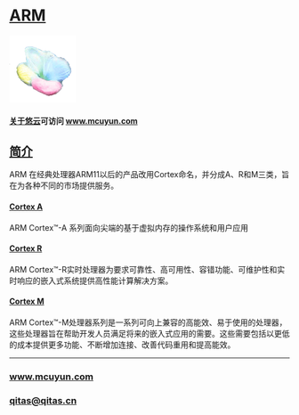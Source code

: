 ﻿# [ARM](https://github.com/mcuyun/ARM) 

[![sites](mcuyun/mcuyun.png)](http://www.mcuyun.com)

#### [关于悠云](https://github.com/mcuyun/whyme)可访问 www.mcuyun.com


## [简介](https://github.com/mcuyun/ARM/wiki)

ARM 在经典处理器ARM11以后的产品改用Cortex命名，并分成A、R和M三类，旨在为各种不同的市场提供服务。

####  [Cortex A](https://github.com/mcuyun/CA)

ARM Cortex™-A 系列面向尖端的基于虚拟内存的操作系统和用户应用

####  [Cortex R](https://github.com/mcuyun/CR)

ARM Cortex™-R实时处理器为要求可靠性、高可用性、容错功能、可维护性和实时响应的嵌入式系统提供高性能计算解决方案。

####  [Cortex M](https://github.com/mcuyun/CM)

ARM Cortex™-M处理器系列是一系列可向上兼容的高能效、易于使用的处理器，这些处理器旨在帮助开发人员满足将来的嵌入式应用的需要。这些需要包括以更低的成本提供更多功能、不断增加连接、改善代码重用和提高能效。


---

###  www.mcuyun.com  
###  qitas@qitas.cn


